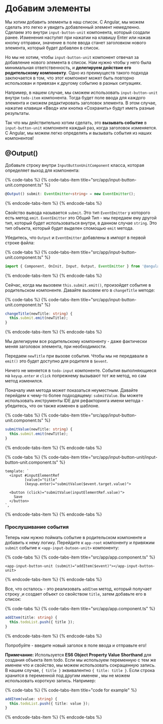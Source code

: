 # Добавим элементы

Мы хотим добавить элементы в наш список. С Angular, мы можем сделать это легко и увидеть добавленный элемент немедленно. Сделаем это внутри `input-button-unit` компонента, который создали ранее. Изменения наступят при нажатии на клавишу Enter или нажав кнопку отправки, значение в поле ввода станет заголовком нового элемента, который  будет добавлен в список.

Но мы не хотим, чтобы `input-button-unit` компонент отвечал за добавление нового элемента в список. Нам нужно чтобы у него была минимальная ответственность, и **делегируем действие его родительскому компоненту**. Одно из преимуществ такого подхода заключается в том, что этот компонент может быть повторно использован и привязан к другому событию в разных ситуациях.

Например, в нашем случае, мы сможем использовать `input-button-unit` внутри `todo-item` компонента. Тогда будет поле ввода для каждого элемента и сможем редактировать заголовок элемента. В этом случае, нажатие клавиши «Ввод» или кнопка «Сохранить» будут иметь разные результаты.

Так что мы действительно хотим сделать, это  **вызывать событие** в `input-button-unit` компоненте каждый раз, когда заголовок изменяется. С Angular, мы можем легко определять и вызывать события из наших компонентов!

## @Output\(\)

Добавьте строку внутри `InputButtonUnitComponent` класса, которая определяет выход для компонента:

{% code-tabs %}
{% code-tabs-item title="src/app/input-button-unit.component.ts" %}
```typescript
@Output() submit: EventEmitter<string> = new EventEmitter();
```
{% endcode-tabs-item %}
{% endcode-tabs %}

Свойство вывода называется `submit`. Это тип `EventEmitter` у которого есть метод `emit`. `EventEmitter` это Общий Тип - мы передаем ему другой тип, который будет использоваться внутри, в данном случае `string`. Это тип объекта, который будет выделен спомощью `emit` метода. 

Убедитесь, что `Output` и `EventEmitter` добавлены в импорт в первой строке файла:

{% code-tabs %}
{% code-tabs-item title="src/app/input-button-unit.component.ts" %}
```typescript
import { Component, OnInit, Input, Output, EventEmitter } from '@angular/core';
```
{% endcode-tabs-item %}
{% endcode-tabs %}

Сейчас, когда мы вызовем `this.submit.emit()`, произойдет событие в родительском компоненте. Давайте вызовем его в `changeTitle` методе:

{% code-tabs %}
{% code-tabs-item title="src/app/input-button-unit.component.ts" %}
```typescript
changeTitle(newTitle: string) {
  this.submit.emit(newTitle);
}
```
{% endcode-tabs-item %}
{% endcode-tabs %}

Мы делегируем все родительскому компоненту - даже фактически меняя заголовок элемента, при необходимости. 

Передаем `newTitle` при вызове события. Чтобы мы не передавали в  `emit()` это будет доступно для родителя в `$event`.

Ничего не меняется в `todo-input` компоненте. События выполняющиеся на `keyup.enter` и `click` попрежнему вызывают тот же метод, но сам метод изменился.

Поначалу имя метода может показаться неуместным. Давайте перейдем к чему-то более подходящему: `submitValue`. Вы можете использовать инструменты IDE для рефакторинга имени метода - убедитесь, что он также изменен в шаблоне.

{% code-tabs %}
{% code-tabs-item title="src/app/input-button-unit.component.ts" %}
```typescript
submitValue(newTitle: string) {
  this.submit.emit(newTitle);
}
```
{% endcode-tabs-item %}
{% endcode-tabs %}

{% code-tabs %}
{% code-tabs-item title="src/app/input-button-unit/input-button-unit.component.ts" %}
```markup
template: `
  <input #inputElementRef
         [value]="title"
         (keyup.enter)="submitValue($event.target.value)">

  <button (click)="submitValue(inputElementRef.value)">
    Save
  </button>
`,
```
{% endcode-tabs-item %}
{% endcode-tabs %}

### Прослушивание события

Теперь нам нужно поймать событие в родительском компоненте и добавить к нему логику. Перейдите к `app-root` компоненту и привяжим `submit` событие к  `<app-input-butoon-unit>` компоненту:

{% code-tabs %}
{% code-tabs-item title="src/app/app.component.ts" %}
```markup
<app-input-button-unit (submit)="addItem($event)"></app-input-button-unit>
```
{% endcode-tabs-item %}
{% endcode-tabs %}

Все, что осталось - это реализовать `addItem` метод, который получает строку ,и создает объект со свойством  `title`, затем добавьте его в список:

{% code-tabs %}
{% code-tabs-item title="src/app/app.component.ts" %}
```typescript
addItem(title: string) {    
  this.todoList.push({ title });
}
```
{% endcode-tabs-item %}
{% endcode-tabs %}

Попробуйте - введите новый заголок в поле ввода и отправьте его!

**Примечание:** Используется **ES6 Object Property Value Shorthand**  для создания объекта item todo. Если мы используем переменную с тем же именем что и свойство, мы можем использовать сокращенную запись. В нашем случае, `{ title }` эквивалентно `{ title: title }`. Если строка хранится в переменной под другим именем , мы не можем использовать короткую запись. Например: 

{% code-tabs %}
{% code-tabs-item title="code for example" %}
```typescript
addItem(value: string) {    
  this.todoList.push({ title: value });
}
```
{% endcode-tabs-item %}
{% endcode-tabs %}

